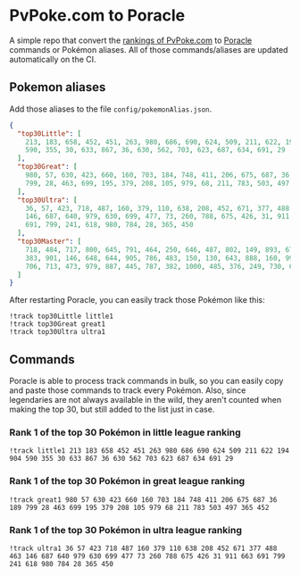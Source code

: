 # PvPoke.com to Poracle
A simple repo that convert the [rankings of PvPoke.com](https://pvpoke.com/rankings/) to [Poracle](https://github.com/KartulUdus/PoracleJS) commands or Pokémon aliases. 
All of those commands/aliases are updated automatically on the CI.

## Pokemon aliases
Add those aliases to the file `config/pokemonAlias.json`. 

<!-- aliases-start -->
```json
{
  "top30Little": [
    213, 183, 658, 452, 451, 263, 980, 686, 690, 624, 509, 211, 622, 194, 904,
    590, 355, 30, 633, 867, 36, 630, 562, 703, 623, 687, 634, 691, 29
  ],
  "top30Great": [
    980, 57, 630, 423, 660, 160, 703, 184, 748, 411, 206, 675, 687, 36, 189,
    799, 28, 463, 699, 195, 379, 208, 105, 979, 68, 211, 783, 503, 497, 365, 452
  ],
  "top30Ultra": [
    36, 57, 423, 718, 487, 160, 379, 110, 638, 208, 452, 671, 377, 488, 463,
    146, 687, 640, 979, 630, 699, 477, 73, 260, 788, 675, 426, 31, 911, 663,
    691, 799, 241, 618, 980, 784, 28, 365, 450
  ],
  "top30Master": [
    718, 484, 717, 800, 645, 791, 464, 250, 646, 487, 802, 149, 893, 671, 716,
    383, 901, 146, 648, 644, 905, 786, 483, 150, 130, 643, 888, 160, 998, 635,
    706, 713, 473, 979, 887, 445, 787, 382, 1000, 485, 376, 249, 730, 649
  ]
}
```
<!-- aliases-end -->

After restarting Poracle, you can easily track those Pokémon like this:
```shell
!track top30Little little1
!track top30Great great1
!track top30Ultra ultra1
```

## Commands
Poracle is able to process track commands in bulk, so you can easily copy and paste those commands to track every Pokémon. 
Also, since legendaries are not always available in the wild, they aren't counted when making the top 30, but still added to the list just in case.

### Rank 1 of the top 30 Pokémon in little league ranking
<!-- top30little-start -->
```
!track little1 213 183 658 452 451 263 980 686 690 624 509 211 622 194 904 590 355 30 633 867 36 630 562 703 623 687 634 691 29
```
<!-- top30little-end -->

### Rank 1 of the top 30 Pokémon in great league ranking
<!-- top30great-start -->
```
!track great1 980 57 630 423 660 160 703 184 748 411 206 675 687 36 189 799 28 463 699 195 379 208 105 979 68 211 783 503 497 365 452
```
<!-- top30great-end -->

### Rank 1 of the top 30 Pokémon in ultra league ranking
<!-- top30ultra-start -->
```
!track ultra1 36 57 423 718 487 160 379 110 638 208 452 671 377 488 463 146 687 640 979 630 699 477 73 260 788 675 426 31 911 663 691 799 241 618 980 784 28 365 450
```
<!-- top30ultra-end -->
